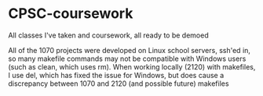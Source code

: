 # CPSC-coursework
All classes I've taken and coursework, all ready to be demoed 


All of the 1070 projects were developed on Linux school servers, ssh'ed in, so many makefile commands may not be compatible with Windows users (such as clean, which uses rm).
When working locally (2120) with makefiles, I use del, which has fixed the issue for Windows, but does cause a discrepancy between 1070 and 2120 (and possible future) makefiles